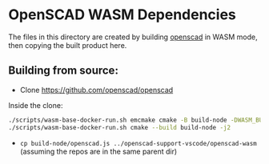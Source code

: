 # OpenSCAD WASM Dependencies

The files in this directory are created by building [openscad](https://github.com/openscad/openscad) in WASM mode, then copying the built product here.

## Building from source:

- Clone https://github.com/openscad/openscad

Inside the clone:

```bash
./scripts/wasm-base-docker-run.sh emcmake cmake -B build-node -DWASM_BUILD_TYPE=node-module -DCMAKE_BUILD_TYPE=Release -DEXPERIMENTAL=1
./scripts/wasm-base-docker-run.sh cmake --build build-node -j2
```

- `cp build-node/openscad.js ../openscad-support-vscode/openscad-wasm`
    (assuming the repos are in the same parent dir)

